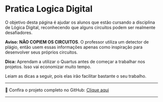 # Pratica Logica Digital
O objetivo desta página é ajudar os alunos que estão cursando a disciplina de Lógica Digital, reconhecendo que alguns circuitos podem ser realmente desafiadores.

**Aviso:** **NÃO COPIEM OS CIRCUITOS**. O professor utiliza um detector de plágio, então usem essas informações apenas como inspiração para desenvolver seus próprios circuitos.

**Dica:** Aprendam a utilizar o Quartus antes de começar a trabalhar nos projetos. Isso vai economizar muito tempo.

Leiam as dicas a seguir, pois elas irão facilitar bastante o seu trabalho.


---

🔗 Confira o projeto completo no GitHub: [Clique aqui](https://github.com/JhonatanBarboza/Pratica_Logica_Digital)

---
